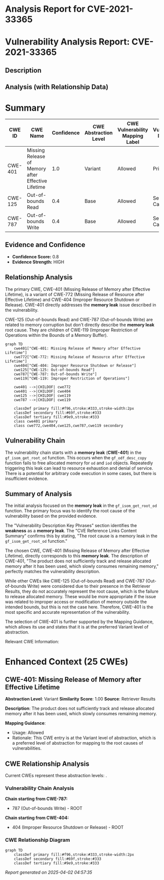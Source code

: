 # Analysis Report for CVE-2021-33365

# Vulnerability Analysis Report: CVE-2021-33365

## Description



## Analysis (with Relationship Data)

# Summary
| CWE ID | CWE Name | Confidence | CWE Abstraction Level | CWE Vulnerability Mapping Label | CWE-Vulnerability Mapping Notes |
|---|---|---|---|---|---|
| CWE-401 | Missing Release of Memory after Effective Lifetime | 1.0 | Variant | Allowed | Primary CWE |
| CWE-125 | Out-of-bounds Read | 0.4 | Base | Allowed | Secondary Candidate |
| CWE-787 | Out-of-bounds Write | 0.4 | Base | Allowed | Secondary Candidate |

## Evidence and Confidence

*   **Confidence Score:** 0.8
*   **Evidence Strength:** HIGH

## Relationship Analysis
The primary CWE, CWE-401 (Missing Release of Memory after Effective Lifetime), is a variant of CWE-772 (Missing Release of Resource after Effective Lifetime) and CWE-404 (Improper Resource Shutdown or Release). CWE-401 directly addresses the **memory leak** issue described in the vulnerability.

CWE-125 (Out-of-bounds Read) and CWE-787 (Out-of-bounds Write) are related to memory corruption but don't directly describe the **memory leak** root cause. They are children of CWE-119 (Improper Restriction of Operations within the Bounds of a Memory Buffer).

```mermaid
graph TD
    cwe401["CWE-401: Missing Release of Memory after Effective Lifetime"]
    cwe772["CWE-772: Missing Release of Resource after Effective Lifetime"]
    cwe404["CWE-404: Improper Resource Shutdown or Release"]
    cwe125["CWE-125: Out-of-bounds Read"]
    cwe787["CWE-787: Out-of-bounds Write"]
    cwe119["CWE-119: Improper Restriction of Operations"]

    cwe401 -->|CHILDOF| cwe772
    cwe401 -->|CHILDOF| cwe404
    cwe125 -->|CHILDOF| cwe119
    cwe787 -->|CHILDOF| cwe119

    classDef primary fill:#f96,stroke:#333,stroke-width:2px
    classDef secondary fill:#69f,stroke:#333
    classDef tertiary fill:#9e9,stroke:#333
    class cwe401 primary
    class cwe772,cwe404,cwe125,cwe787,cwe119 secondary
```

## Vulnerability Chain
The vulnerability chain starts with a **memory leak** (**CWE-401**) in the `gf_isom_get_root_od` function. This occurs when the `gf_odf_desc_copy` function fails to free allocated memory for `od` and `iod` objects. Repeatedly triggering this leak can lead to resource exhaustion and denial of service. There is a potential for arbitrary code execution in some cases, but there is insufficient evidence.

## Summary of Analysis
The initial analysis focused on the **memory leak** in the `gf_isom_get_root_od` function. The primary focus was to identify the root cause of the vulnerability based on the provided evidence.

The "Vulnerability Description Key Phrases" section identifies the **weakness** as a **memory leak**. The "CVE Reference Links Content Summary" confirms this by stating, "The root cause is a memory leak in the `gf_isom_get_root_od` function."

The chosen CWE, CWE-401 (Missing Release of Memory after Effective Lifetime), directly corresponds to this **memory leak**. The description of CWE-401, "The product does not sufficiently track and release allocated memory after it has been used, which slowly consumes remaining memory," perfectly matches the vulnerability description.

While other CWEs like CWE-125 (Out-of-bounds Read) and CWE-787 (Out-of-bounds Write) were considered due to their presence in the Retriever Results, they do not accurately represent the root cause, which is the failure to release allocated memory. These would be more appropriate if the issue was related to improper access or modification of memory outside the intended bounds, but this is not the case here. Therefore, CWE-401 is the most specific and accurate representation of the vulnerability.

The selection of CWE-401 is further supported by the Mapping Guidance, which allows its use and states that it is at the preferred Variant level of abstraction.

Relevant CWE Information:

# Enhanced Context (25 CWEs)

## CWE-401: Missing Release of Memory after Effective Lifetime
**Abstraction Level**: Variant
**Similarity Score**: 1.00
**Source**: Retriever Results

**Description**:
The product does not sufficiently track and release allocated memory after it has been used, which slowly consumes remaining memory.

**Mapping Guidance**:
- Usage: Allowed
- Rationale: This CWE entry is at the Variant level of abstraction, which is a preferred level of abstraction for mapping to the root causes of vulnerabilities.


## CWE Relationship Analysis

Current CWEs represent these abstraction levels: .


### Vulnerability Chain Analysis

**Chain starting from CWE-787:**
- 787 (Out-of-bounds Write) - ROOT


**Chain starting from CWE-404:**
- 404 (Improper Resource Shutdown or Release) - ROOT



### CWE Relationship Diagram

```mermaid
graph TD
    classDef primary fill:#f96,stroke:#333,stroke-width:2px
    classDef secondary fill:#69f,stroke:#333
    classDef tertiary fill:#9e9,stroke:#333
```



*Report generated on 2025-04-02 04:57:35*
